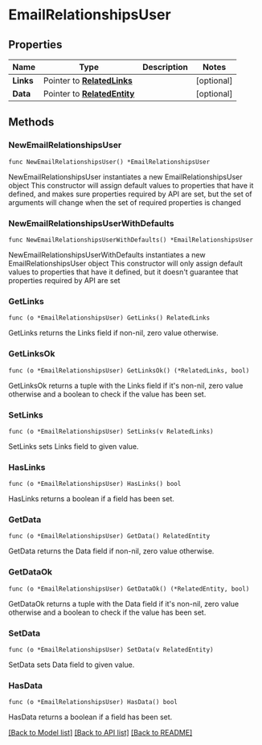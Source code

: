 # EmailRelationshipsUser

## Properties

Name | Type | Description | Notes
------------ | ------------- | ------------- | -------------
**Links** | Pointer to [**RelatedLinks**](RelatedLinks.md) |  | [optional] 
**Data** | Pointer to [**RelatedEntity**](RelatedEntity.md) |  | [optional] 

## Methods

### NewEmailRelationshipsUser

`func NewEmailRelationshipsUser() *EmailRelationshipsUser`

NewEmailRelationshipsUser instantiates a new EmailRelationshipsUser object
This constructor will assign default values to properties that have it defined,
and makes sure properties required by API are set, but the set of arguments
will change when the set of required properties is changed

### NewEmailRelationshipsUserWithDefaults

`func NewEmailRelationshipsUserWithDefaults() *EmailRelationshipsUser`

NewEmailRelationshipsUserWithDefaults instantiates a new EmailRelationshipsUser object
This constructor will only assign default values to properties that have it defined,
but it doesn't guarantee that properties required by API are set

### GetLinks

`func (o *EmailRelationshipsUser) GetLinks() RelatedLinks`

GetLinks returns the Links field if non-nil, zero value otherwise.

### GetLinksOk

`func (o *EmailRelationshipsUser) GetLinksOk() (*RelatedLinks, bool)`

GetLinksOk returns a tuple with the Links field if it's non-nil, zero value otherwise
and a boolean to check if the value has been set.

### SetLinks

`func (o *EmailRelationshipsUser) SetLinks(v RelatedLinks)`

SetLinks sets Links field to given value.

### HasLinks

`func (o *EmailRelationshipsUser) HasLinks() bool`

HasLinks returns a boolean if a field has been set.

### GetData

`func (o *EmailRelationshipsUser) GetData() RelatedEntity`

GetData returns the Data field if non-nil, zero value otherwise.

### GetDataOk

`func (o *EmailRelationshipsUser) GetDataOk() (*RelatedEntity, bool)`

GetDataOk returns a tuple with the Data field if it's non-nil, zero value otherwise
and a boolean to check if the value has been set.

### SetData

`func (o *EmailRelationshipsUser) SetData(v RelatedEntity)`

SetData sets Data field to given value.

### HasData

`func (o *EmailRelationshipsUser) HasData() bool`

HasData returns a boolean if a field has been set.


[[Back to Model list]](../README.md#documentation-for-models) [[Back to API list]](../README.md#documentation-for-api-endpoints) [[Back to README]](../README.md)


